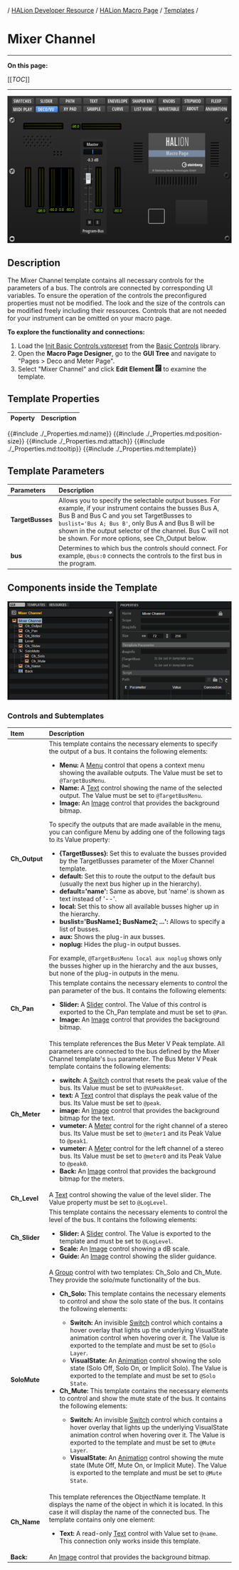 / [HALion Developer Resource](../../HALion-Developer-Resource.md) / [HALion Macro Page](./HALion-Macro-Page.md) / [Templates](./Templates.md) /

# Mixer Channel

---

**On this page:**

[[_TOC_]]

---

![Deco/VU](../images/Deco-VU-Page.png)

## Description

The Mixer Channel template contains all necessary controls for the parameters of a bus. The controls are connected by corresponding UI variables. To ensure the operation of the controls the preconfigured properties must not be modified. The look and the size of the controls can be modified freely including their ressources. Controls that are not needed for your instrument can be omitted on your macro page.

**To explore the functionality and connections:**

1. Load the [Init Basic Controls.vstpreset](../vstpresets/Init%20Basic%20Controls.vstpreset) from the [Basic Controls](./Exploring-Templates.md#basic-controls) library.
2. Open the **Macro Page Designer**, go to the **GUI Tree** and navigate to "Pages > Deco and Meter Page". 
3. Select "Mixer Channel" and click **Edit Element** ![Edit Element](../images/EditElement.PNG) to examine the template.

## Template Properties

|Poperty|Description|
|:-|:-|
{{#include ./_Properties.md:name}}
{{#include ./_Properties.md:position-size}}
{{#include ./_Properties.md:attach}}
{{#include ./_Properties.md:tooltip}}
{{#include ./_Properties.md:template}}

## Template Parameters

|Parameters|Description|
|:-|:-|
|**TargetBusses**|Allows you to specify the selectable output busses. For example, if your instrument contains the busses Bus A, Bus B and Bus C and you set TargetBusses to ``buslist='Bus A; Bus B'``, only Bus A and Bus B will be shown in the output selector of the channel. Bus C will not be shown. For more options, see Ch_Output below.|
|**bus**|Determines to which bus the controls should connect. For example, ``@bus:0`` connects the controls to the first bus in the program.|

## Components inside the Template

![Mixer Channel Template](../images/Mixer-Channel-Template.PNG)

### Controls and Subtemplates

|Item|Description|
|:-|:-|
|**Ch_Output**|This template contains the necessary elements to specify the output of a bus. It contains the following elements:<ul><li>**Menu:** A [Menu](./Menu.md) control that opens a context menu showing the available outputs. The Value must be set to ``@TargetBusMenu``.</li><li>**Name:** A [Text](./Text.md) control showing the name of the selected output. The Value must be set to ``@TargetBusMenu``.</li><li>**Image:** An [Image](./Image.md) control that provides the background bitmap.</li></ul>To specify the outputs that are made available in the menu, you can configure Menu by adding one of the following tags to its Value property:<ul><li>**{TargetBusses}:** Set this to evaluate the busses provided by the TargetBusses parameter of the Mixer Channel template. </li><li>**default:** Set this to route the output to the default bus (usually the next bus higher up in the hierarchy).</li><li>**default='name':** Same as above, but 'name' is shown as text instead of '--'.</li><li>**local:** Set this to show all available busses higher up in the hierarchy.</li><li>**buslist='BusName1; BusName2; ...':** Allows to specify a list of busses.</li><li>**aux:** Shows the plug-in aux busses.</li><li>**noplug:** Hides the plug-in output busses.</li></ul>For example, ``@TargetBusMenu local aux noplug`` shows only the busses higher up in the hierarchy and the aux busses, but none of the plug-in outputs in the menu.|
|**Ch_Pan**|This template contains the necessary elements to control the pan parameter of the bus. It contains the following elements:<ul><li>**Slider:** A [Slider](./Slider.md) control. The Value of this control is exported to the Ch_Pan template and must be set to ``@Pan``.</li><li>**Image:** An [Image](./Image.md) control that provides the background bitmap.</li></ul>|
|**Ch_Meter**|This template references the Bus Meter V Peak template. All parameters are connected to the bus defined by the Mixer Channel template's ``bus`` parameter. The Bus Meter V Peak template contains the following elements:<ul><li>**switch:** A [Switch](./Switch.md) control that resets the peak value of the bus. Its Value must be set to ``@VUPeakReset``.</li><li>**text:** A [Text](./Text.md) control that displays the peak value of the bus. Its Value must be set to ``@peak``.</li><li>**image:** An [Image](./Image.md) control that provides the background bitmap for the text.</li><li>**vumeter:** A [Meter](./Meter.md) control for the right channel of a stereo bus. Its Value must be set to ``@meter1`` and its Peak Value to ``@peak1``.</li><li>**vumeter:** A [Meter](./Meter.md) control for the left channel of a stereo bus. Its Value must be set to ``@meter0`` and its Peak Value to ``@peak0``.</li><li>**Back:** An [Image](./Image.md) control that provides the background bitmap for the meters.</li></ul>|
|**Ch_Level**|A [Text](./Text.md) control showing the value of the level slider. The Value property must be set to ``@LogLevel``.|
|**Ch_Slider**|This template contains the necessary elements to control the level of the bus. It contains the following elements:<ul><li>**Slider:** A [Slider](./Slider.md) control. The Value is exported to the template and must be set to ``@LogLevel``.</li><li>**Scale:** An [Image](./Image.md) control showing a dB scale.</li><li>**Guide:** An [Image](./Image.md) control showing the slider guidance.</li></ul>|
|**SoloMute**|A [Group](./Group.md) control with two templates: Ch_Solo and Ch_Mute. They provide the solo/mute functionality of the bus.<ul><li>**Ch_Solo:** This template contains the necessary elements to control and show the solo state of the bus. It contains the following elements:</li><ul><li>**Switch:** An invisible [Switch](./Switch.md) control which contains a hover overlay that lights up the underlying VisualState animation control when hovering over it. The Value is exported to the template and must be set to ``@Solo Layer``.</li><li>**VisualState:** An [Animation](./Animation.md) control showing the solo state (Solo Off, Solo On, or Implicit Solo). The Value is exported to the template and must be set to ``@Solo State``.</li></ul><li>**Ch_Mute:** This template contains the necessary elements to control and show the mute state of the bus. It contains the following elements:</li><ul><li>**Switch:** An invisible [Switch](./Switch.md) control which contains a hover overlay that lights up the underlying VisualState animation control when hovering over it. The Value is exported to the template and must be set to ``@Mute Layer``.</li><li>**VisualState:** An [Animation](./Animation.md) control showing the mute state (Mute Off, Mute On, or Implicit Mute). The Value is exported to the template and must be set to ``@Mute State``.</li></ul></ul>|
|**Ch_Name**|This template references the ObjectName template. It displays the name of the object in which it is located. In this case it will display the name of the connected bus. The template contains only one element:<ul><li>**Text:** A read-only [Text](./Text.md) control with Value set to ``@name``. This connection only works inside this template.</li></ul>|
|**Back:**|An [Image](./Image.md) control that provides the background bitmap.|